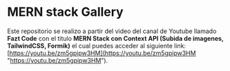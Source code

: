 # MERN stack Gallery

Este repositorio se realizo a partir del video del canal de Youtube llamado **Fazt Code** con el titulo **MERN Stack con Context API (Subida de imagenes, TailwindCSS, Formik)** el cual puedes acceder al siguiente link: [https://youtu.be/zm5gpipw3HM](https://youtu.be/zm5gpipw3HM "https://youtu.be/zm5gpipw3HM").